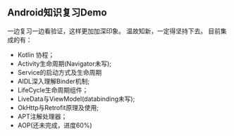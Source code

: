 ## Android知识复习Demo
一边复习一边看验证，这样更加加深印象。
温故知新，一定得坚持下去。
目前集成的有：
- Kotlin 协程；
- Activity生命周期(Navigator未写);
- Service的启动方式及生命周期
- AIDL深入理解Binder机制;
- LifeCycle生命周期组件；
- LiveData与ViewModel(databinding未写);
- OkHttp与Retrofit原理及使用;
- APT注解处理器；
- AOP(还未完成，进度60%)
